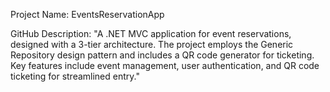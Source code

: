 Project Name: EventsReservationApp

GitHub Description:
"A .NET MVC application for event reservations, designed with a 3-tier architecture.
The project employs the Generic Repository design pattern and includes a QR code generator for ticketing. Key features include event management, 
 user authentication, and QR code ticketing for streamlined entry."
